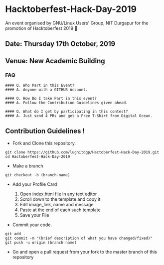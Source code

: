 # Hacktoberfest-Hack-Day-2019

An event organised by GNU/Linux Users' Group, NIT Durgapur for the promotion of Hacktoberfest 2019 🎃


## Date: Thursday 17th October, 2019 
## Venue: New Academic Building

### FAQ
    #### Q. Who Part in this Event?
    #### A. Anyone with a GITHUB Account.

    #### Q. How Do I take Part in this event?
    #### A. Follow the Contribution Guidelines given ahead.

    #### Q. What do I get by participating in this contest?
    #### A. Just send 4 PRs and get a Free T-Shirt from Digital Ocean.

## Contribution Guidelines !

* Fork and Clone this repository.
```
git clone https://github.com/lugnitdgp/Hactoberfest-Hack-Day-2019.git
cd Hactoberfest-Hack-Day-2019
```
* Make a branch
```
git checkout -b (branch-name)
```

* Add your Profile Card
    1. Open index.html file in any text editor
    2. Scroll down to the template and copy it
    3. Edit image_link, name and message 
    4. Paste at the end of each such template
    5. Save your File

* Commit your code.
``` 
git add .
git commit -m "(brief description of what you have changed/fixed)"
git push -u origin (branch name)
```

* Go and open a pull request from your fork to the master branch of this repository
